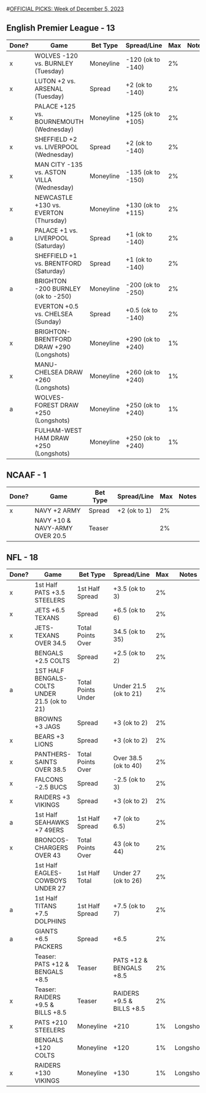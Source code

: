 #[OFFICIAL PICKS: Week of December 5, 2023](https://sportspicks.locals.com/post/4955281/official-picks-week-of-december-5-2023)

## English Premier League - 13

| Done? | Game                                      | Bet Type  | Spread/Line       | Max | Notes |
| ----- | ----------------------------------------- | --------- | ----------------- | --- | ----- |
| x     | WOLVES -120 vs. BURNLEY (Tuesday)         | Moneyline | -120 (ok to -140) | 2%  |       |
| x     | LUTON +2 vs. ARSENAL (Tuesday)            | Spread    | +2 (ok to -140)   | 2%  |       |
| x     | PALACE +125 vs. BOURNEMOUTH (Wednesday)   | Moneyline | +125 (ok to +105) | 2%  |       |
| x     | SHEFFIELD +2 vs. LIVERPOOL (Wednesday)    | Spread    | +2 (ok to -140)   | 2%  |       |
| x     | MAN CITY -135 vs. ASTON VILLA (Wednesday) | Moneyline | -135 (ok to -150) | 2%  |       |
| x     | NEWCASTLE +130 vs. EVERTON (Thursday)     | Moneyline | +130 (ok to +115) | 2%  |       |
| a     | PALACE +1 vs. LIVERPOOL (Saturday)        | Spread    | +1 (ok to -140)   | 2%  |       |
|       | SHEFFIELD +1 vs. BRENTFORD (Saturday)     | Spread    | +1 (ok to -140)   | 2%  |       |
| a     | BRIGHTON -200 BURNLEY (ok to -250)        | Moneyline | -200 (ok to -250) | 2%  |       |
|       | EVERTON +0.5 vs. CHELSEA (Sunday)         | Spread    | +0.5 (ok to -140) | 2%  |       |
| x     | BRIGHTON-BRENTFORD DRAW +290 (Longshots)  | Moneyline | +290 (ok to +240) | 1%  |       |
| x     | MANU-CHELSEA DRAW +260 (Longshots)        | Moneyline | +260 (ok to +240) | 1%  |       |
| a     | WOLVES-FOREST DRAW +250 (Longshots)       | Moneyline | +250 (ok to +240) | 1%  |       |
|       | FULHAM-WEST HAM DRAW +250 (Longshots)     | Moneyline | +250 (ok to +240) | 1%  |       |

## NCAAF - 1

| Done? | Game                           | Bet Type | Spread/Line  | Max | Notes |
| ----- | ------------------------------ | -------- | ------------ | --- | ----- |
| x     | NAVY +2 ARMY                   | Spread   | +2 (ok to 1) | 2%  |       |
|       | NAVY +10 & NAVY-ARMY OVER 20.5 | Teaser   |              | 2%  |


## NFL - 18

| Done? | Game                                         | Bet Type           | Spread/Line               | Max | Notes    |
| ----- | -------------------------------------------- | ------------------ | ------------------------- | --- | -------- |
| x     | 1st Half PATS +3.5 STEELERS                  | 1st Half Spread    | +3.5 (ok to 3)            | 2%  |          |
| x     | JETS +6.5 TEXANS                             | Spread             | +6.5 (ok to 6)            | 2%  |          |
| x     | JETS-TEXANS OVER 34.5                        | Total Points Over  | 34.5 (ok to 35)           | 2%  |          |
|       | BENGALS +2.5 COLTS                           | Spread             | +2.5 (ok to 2)            | 2%  |          |
| a     | 1ST HALF BENGALS-COLTS UNDER 21.5 (ok to 21) | Total Points Under | Under 21.5 (ok to 21)     | 2%  |          |
|       | BROWNS +3 JAGS                               | Spread             | +3 (ok to 2)              | 2%  |          |
| x     | BEARS +3 LIONS                               | Spread             | +3 (ok to 2)              | 2%  |          |
| x     | PANTHERS-SAINTS OVER 38.5                    | Total Points Over  | Over 38.5 (ok to 40)      | 2%  |          |
| x     | FALCONS -2.5 BUCS                            | Spread             | -2.5 (ok to 3)            | 2%  |          |
| x     | RAIDERS +3 VIKINGS                           | Spread             | +3 (ok to 2)              | 2%  |          |
| a     | 1st Half SEAHAWKS +7 49ERS                   | 1st Half Spread    | +7 (ok to 6.5)            | 2%  |          |
| x     | BRONCOS-CHARGERS OVER 43                     | Total Points Over  | 43 (ok to 44)             | 2%  |          |
|       | 1st Half EAGLES-COWBOYS UNDER 27             | 1st Half Total     | Under 27 (ok to 26)       | 2%  |          |
| a     | 1st Half TITANS +7.5 DOLPHINS                | 1st Half Spread    | +7.5 (ok to 7)            | 2%  |          |
| a     | GIANTS +6.5 PACKERS                          | Spread             | +6.5                      | 2%  |          |
|       | Teaser: PATS +12 & BENGALS +8.5              | Teaser             | PATS +12 & BENGALS +8.5   | 2%  |          |
| x     | Teaser: RAIDERS +9.5 & BILLS +8.5            | Teaser             | RAIDERS +9.5 & BILLS +8.5 | 2%  |          |
| x     | PATS +210 STEELERS                           | Moneyline          | +210                      | 1%  | Longshot |
|       | BENGALS +120 COLTS                           | Moneyline          | +120                      | 1%  | Longshot |
| x     | RAIDERS +130 VIKINGS                         | Moneyline          | +130                      | 1%  | Longshot |
